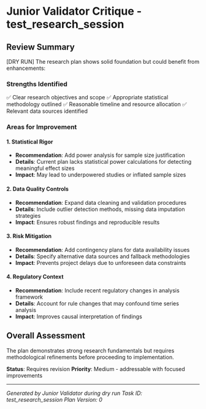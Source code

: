 # Junior Validator Critique - test_research_session

## Review Summary
[DRY RUN] The research plan shows solid foundation but could benefit from enhancements:

### Strengths Identified
✅ Clear research objectives and scope
✅ Appropriate statistical methodology outlined
✅ Reasonable timeline and resource allocation
✅ Relevant data sources identified

### Areas for Improvement

#### 1. Statistical Rigor
- **Recommendation**: Add power analysis for sample size justification
- **Details**: Current plan lacks statistical power calculations for detecting meaningful effect sizes
- **Impact**: May lead to underpowered studies or inflated sample sizes

#### 2. Data Quality Controls
- **Recommendation**: Expand data cleaning and validation procedures
- **Details**: Include outlier detection methods, missing data imputation strategies
- **Impact**: Ensures robust findings and reproducible results

#### 3. Risk Mitigation
- **Recommendation**: Add contingency plans for data availability issues
- **Details**: Specify alternative data sources and fallback methodologies
- **Impact**: Prevents project delays due to unforeseen data constraints

#### 4. Regulatory Context
- **Recommendation**: Include recent regulatory changes in analysis framework
- **Details**: Account for rule changes that may confound time series analysis
- **Impact**: Improves causal interpretation of findings

## Overall Assessment
The plan demonstrates strong research fundamentals but requires methodological refinements before proceeding to implementation.

**Status**: Requires revision
**Priority**: Medium - addressable with focused improvements

---
*Generated by Junior Validator during dry run*
*Task ID: test_research_session*
*Plan Version: 0*
